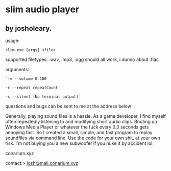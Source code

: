 # slim audio player

## by josholeary. 

usage: 

`slim.exe [args] <file>`

supported filetypes: .wav, .mp3, .ogg should all work, i dunno about .flac

arguments:

	`-v --volume 0-100

	-r --repeat repeatCount
	
	-s --silent (No terminal output)`
	
questions and bugs can be sent to me at the address below


Generally, playing sound files is a hassle. As a game developer, I find myself often 
repeatedly listening to and modifying short audio clips. Booting up Windows
Media Player or whatever the fuck every 0.3 seconds gets annoying fast. So I created
a small, simple, and fast program to replay soundfiles via command line.
Use the code for your own shit, at your own risk. I'm not buying you a new subwoofer if
you nuke it by accident lol.


conarium.xyz

contact:> josh@mail.conarium.xyz
